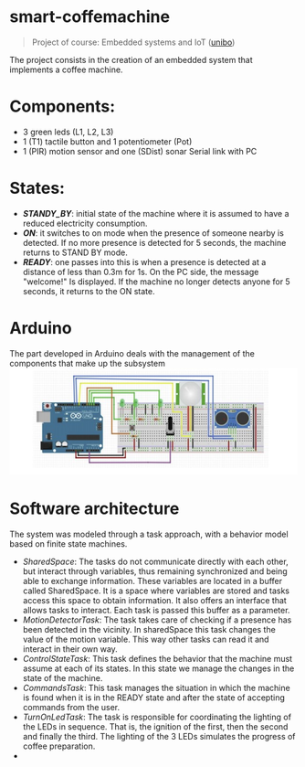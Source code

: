 # smart-coffemachine

> Project of course: Embedded systems and IoT ([unibo](https://www.unibo.it/it))


The project consists in the creation of an embedded system that implements a coffee machine. 

# Components:
* 3 green leds (L1, L2, L3) 
* 1 (T1) tactile button and 1 potentiometer (Pot)
* 1 (PIR) motion sensor and one (SDist) sonar Serial link with PC

# States:
* **_STANDY_BY_**: initial state of the machine where it is assumed to have a reduced electricity consumption.
* **_ON_**: it switches to on mode when the presence of someone nearby is detected. 
            If no more presence is detected for 5 seconds, the machine returns to STAND BY mode.
* **_READY_**: one passes into this is when a presence is detected at a distance of less than 0.3m for 1s. On the PC side, the message "welcome!" Is displayed. If the machine no longer detects anyone for 5 seconds, it returns to the ON state.

# Arduino 
The part developed in Arduino deals with the management of the components that make up the subsystem
![*System diagram*](https://github.com/coklefy/smart-coffemachine/blob/main/doc/FSM%20Diagram/arduino.jpg?raw=true)


# Software architecture
The system was modeled through a task approach, with a behavior model based on finite state machines.
* *SharedSpace*: The tasks do not communicate directly with each other, but interact through variables, thus remaining synchronized and being able to exchange information. These variables are located in a buffer called SharedSpace. It is a space where variables are stored and tasks access this space to obtain information. It also offers an interface that allows tasks to interact. Each task is passed this buffer as a parameter.
* *MotionDetectorTask*: The task takes care of checking if a presence has been detected in the vicinity. In sharedSpace this task changes the value of the motion variable. This way other tasks can read it and interact in their own way.
* *ControlStateTask*: This task defines the behavior that the machine must assume at each of its states. In this state we manage the changes in the state of the machine.
* *CommandsTask*: This task manages the situation in which the machine is found when it is in the READY state and after the state of accepting commands from the user.
* *TurnOnLedTask*: The task is responsible for coordinating the lighting of the LEDs in sequence. That is, the ignition of the first, then the second and finally the third. The lighting of the 3 LEDs simulates the progress of coffee preparation.
* 
